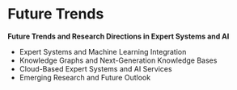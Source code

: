 # Future Trends

**Future Trends and Research Directions in Expert Systems and AI**

* Expert Systems and Machine Learning Integration
* Knowledge Graphs and Next-Generation Knowledge Bases
* Cloud-Based Expert Systems and AI Services
* Emerging Research and Future Outlook
